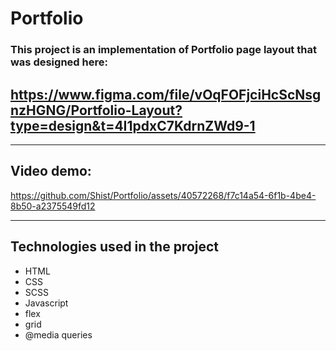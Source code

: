 # Portfolio
### This project is an implementation of Portfolio page layout that was designed here:
## https://www.figma.com/file/vOqFOFjciHcScNsgnzHGNG/Portfolio-Layout?type=design&t=4I1pdxC7KdrnZWd9-1
---
## Video demo:


https://github.com/Shist/Portfolio/assets/40572268/f7c14a54-6f1b-4be4-8b50-a2375549fd12


---
## Technologies used in the project
- HTML
- CSS
- SCSS
- Javascript
- flex
- grid
- @media queries
